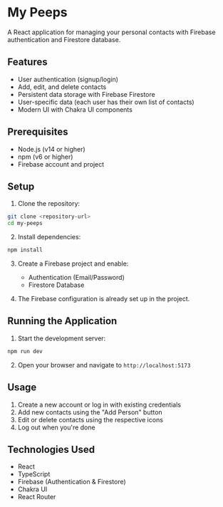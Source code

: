 # My Peeps

A React application for managing your personal contacts with Firebase authentication and Firestore database.

## Features

- User authentication (signup/login)
- Add, edit, and delete contacts
- Persistent data storage with Firebase Firestore
- User-specific data (each user has their own list of contacts)
- Modern UI with Chakra UI components

## Prerequisites

- Node.js (v14 or higher)
- npm (v6 or higher)
- Firebase account and project

## Setup

1. Clone the repository:
```bash
git clone <repository-url>
cd my-peeps
```

2. Install dependencies:
```bash
npm install
```

3. Create a Firebase project and enable:
   - Authentication (Email/Password)
   - Firestore Database

4. The Firebase configuration is already set up in the project.

## Running the Application

1. Start the development server:
```bash
npm run dev
```

2. Open your browser and navigate to `http://localhost:5173`

## Usage

1. Create a new account or log in with existing credentials
2. Add new contacts using the "Add Person" button
3. Edit or delete contacts using the respective icons
4. Log out when you're done

## Technologies Used

- React
- TypeScript
- Firebase (Authentication & Firestore)
- Chakra UI
- React Router
